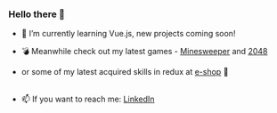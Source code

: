 ### Hello there 👋

- 🌱 I’m currently learning Vue.js, new projects coming soon!
- 💣 Meanwhile check out my latest games - <a href='https://github.com/eshux/Minesweeper'>Minesweeper</a> and <a href='https://github.com/eshux/2048'>2048</a>
- or some of my latest acquired skills in redux at <a href='https://github.com/eshux/e-shop'>e-shop</a> 💸</br></br>

- 📫 If you want to reach me: <a href='www.linkedin.com/in/estere-guza'> LinkedIn </a> 
